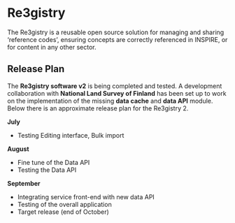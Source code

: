 # Re3gistry

The Re3gistry is a reusable open source solution for managing and sharing ‘reference codes’,
ensuring concepts are correctly referenced in INSPIRE, or for content in any other sector.

## Release Plan

The **Re3gistry software v2** is being completed and tested. A development collaboration with **National Land Survey of Finland** has been set up to work on the implementation of the missing **data cache** and **data API** module. Below there is an approximate release plan for the Re3gistry 2.

**July**

 - Testing Editing interface, Bulk import

**August**
 - Fine tune of the Data API
 - Testing the Data API

**September**

- Integrating service front-end with new data API
- Testing of the overall application
- Target release (end of October)


